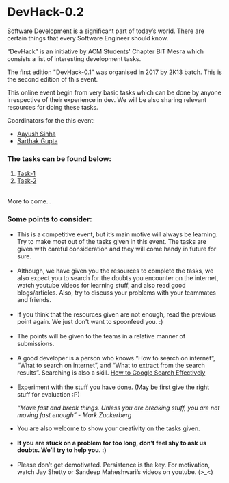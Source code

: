 # DevHack-0.2

Software Development is a significant part of today’s world. There are certain things that every Software Engineer should know.

“DevHack” is an initiative by ACM Students' Chapter BIT Mesra which consists a list of interesting development tasks.

The first edition "DevHack-0.1" was organised in 2017 by 2K13 batch. This is the second edition of this event. 

This online event begin from very basic tasks which can be done by anyone irrespective of their experience in dev. We will be also sharing relevant resources for doing these tasks.

Coordinators for the this event:<ul>
<li> <a href="https://www.facebook.com/aayushsinha44">Aayush Sinha</a> </li>
<li> <a href="https://www.facebook.com/sarthakgupta072">Sarthak Gupta</a> </li>
</ul>

<h3>The tasks can be found below:</h3>
<ol>
<li><a href="https://github.com/acmbitmesra/DevHack-0.2/tree/master/task-1#task-1-local-website-hosting">Task-1</a></li>
<li><a href="https://github.com/acmbitmesra/DevHack-0.2/tree/master/task-2">Task-2</a></li>
</ol>
<br />More to come...

<h3><b>Some points to consider:</b></h3>
<ul>
<li>This is a competitive event, but it’s main motive will always be learning. Try to make most out of the tasks given in this event. The tasks are given with careful consideration and they will come handy in future for sure.</li><br />


<li>Although, we have given you the resources to complete the tasks, we also expect you to search for the doubts you encounter on the internet, watch youtube videos for learning stuff, and also read good blogs/articles. Also, try to discuss your problems with your teammates and friends.</li><br />

<li>If you think that the resources given are not enough, read the previous point again. We just don't want to spoonfeed you. :) </li><br />


<li>The points will be given to the teams in a relative manner of submissions.</li><br />


<li>A good developer is a person who knows “How to search on internet”, “What to search on internet”, and “What to extract from the search results”. Searching is also a skill.
<a href="https://blog.hubspot.com/marketing/google-advanced-search-tips">How to Google Search Effectively</a></li><br />


<li>Experiment with the stuff you have done. (May be first give the right stuff for evaluation :P)</li>

<i>“Move fast and break things. Unless you are breaking stuff, you are not moving fast enough” -  Mark Zuckerberg</i>

<li>You are also welcome to show your creativity on the tasks given.</li><br />


<li><b>If you are stuck on a problem for too long, don’t feel shy to ask us doubts. We’ll try to help you. :)</b></li><br />


<li>Please don’t get demotivated. Persistence is the key. For motivation, watch Jay Shetty or Sandeep Maheshwari’s videos on youtube. (>_<)</li><br />


</ul>
